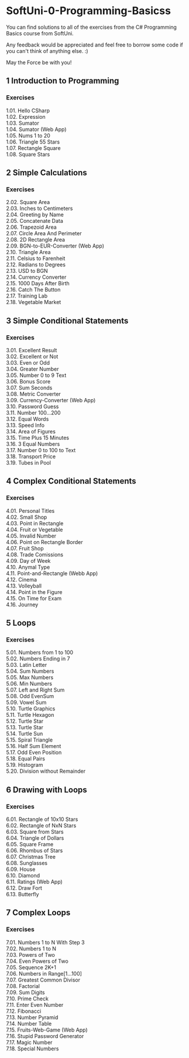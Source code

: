 # SoftUni-0-Programming-Basicss

You can find solutions to all of the exercises from the C# Programming Basics course from SoftUni.

Any feedback would be appreciated and feel free to borrow some code if you can't think of anything else. :)

May the Force be with you!


## 1 Introduction to Programming<br>
### Exercises
1.01. Hello CSharp<br>
1.02. Expression<br>
1.03. Sumator<br>
1.04. Sumator (Web App) <br>
1.05. Nums 1 to 20<br>
1.06. Triangle 55 Stars<br>
1.07. Rectangle Square<br>
1.08. Square Stars<br>

## 2 Simple Calculations<br>
### Exercises
2.02. Square Area<br>
2.03. Inches to Centimeters<br>
2.04. Greeting by Name<br>
2.05. Concatenate Data<br>
2.06. Trapezoid Area<br>
2.07. Circle Area And Perimeter<br>
2.08. 2D Rectangle Area<br>
2.09. BGN-to-EUR-Converter (Web App)<br>
2.10. Triangle Area<br>
2.11. Celsius to Farenheit<br>
2.12. Radians to Degrees<br>
2.13. USD to BGN<br>
2.14. Currency Converter<br>
2.15. 1000 Days After Birth<br>
2.16. Catch The Button<br>
2.17. Training Lab<br>
2.18. Vegetable Market<br>

## 3 Simple Conditional Statements<br>
### Exercises
3.01. Excellent Result<br>
3.02. Excellent or Not<br>
3.03. Even or Odd<br>
3.04. Greater Number<br>
3.05. Number 0 to 9 Text<br>
3.06. Bonus Score<br>
3.07. Sum Seconds<br>
3.08. Metric Converter<br>
3.09. Currency-Converter (Web App)<br>
3.10. Password Guess<br>
3.11. Number 100...200<br>
3.12. Equal Words<br>
3.13. Speed Info<br>
3.14. Area of Figures<br>
3.15. Time Plus 15 Minutes<br>
3.16. 3 Equal Numbers<br>
3.17. Number 0 to 100 to Text<br>
3.18. Transport Price<br>
3.19. Tubes in Pool<br>

## 4 Complex Conditional Statements<br>
### Exercises
4.01. Personal Titles<br>
4.02. Small Shop<br>
4.03. Point in Rectangle<br>
4.04. Fruit or Vegetable<br>
4.05. Invalid Number<br>
4.06. Point on Rectangle Border<br>
4.07. Fruit Shop<br>
4.08. Trade Comissions<br>
4.09. Day of Week<br>
4.10. Anymal Type<br>
4.11. Point-and-Rectangle (Webb App)<br>
4.12. Cinema<br>
4.13. Volleyball<br>
4.14. Point in the Figure<br>
4.15. On Time for Exam<br>
4.16. Journey<br>

## 5 Loops<br>
### Exercises
5.01. Numbers from 1 to 100<br>
5.02. Numbers Ending in 7<br>
5.03. Latin Letter<br>
5.04. Sum Numbers<br>
5.05. Max Numbers<br>
5.06. Min Numbers<br>
5.07. Left and Right Sum<br>
5.08. Odd  EvenSum<br>
5.09. Vowel Sum<br>
5.10. Turtle Graphics<br>
5.11. Turtle Hexagon<br>
5.12. Turtle Star<br>
5.13. Turtle Star<br>
5.14. Turtle Sun<br>
5.15. Spiral Triangle<br>
5.16. Half Sum Element<br>
5.17. Odd Even Position<br>
5.18. Equal Pairs<br>
5.19. Histogram<br>
5.20. Division without Remainder<br>

## 6 Drawing with Loops<br>
### Exercises
6.01. Rectangle of 10x10 Stars<br>
6.02. Rectangle of NxN Stars<br>
6.03. Square from Stars<br>
6.04. Triangle of Dollars<br>
6.05. Square Frame<br>
6.06. Rhombus of Stars<br>
6.07. Christmas Tree<br>
6.08. Sunglasses<br>
6.09. House<br>
6.10. Diamond<br>
6.11. Ratings (Web App)<br>
6.12. Draw Fort<br>
6.13. Butterfly<br>

## 7 Complex Loops<br>
### Exercises
7.01. Numbers 1 to N With Step 3<br>
7.02. Numbers 1 to N<br>
7.03. Powers of Two<br>
7.04. Even Powers of Two<br>
7.05. Sequence 2K+1<br>
7.06. Numbers in Range[1...100]<br>
7.07. Greatest Common Divisor<br>
7.08. Factorial<br>
7.09. Sum Digits<br>
7.10. Prime Check<br>
7.11. Enter Even Number<br>
7.12. Fibonacci<br>
7.13. Number Pyramid<br>
7.14. Number Table<br>
7.15. Fruits-Web-Game (Web App)<br>
7.16. Stupid Password Generator<br>
7.17. Magic Number<br>
7.18. Special Numbers<br>